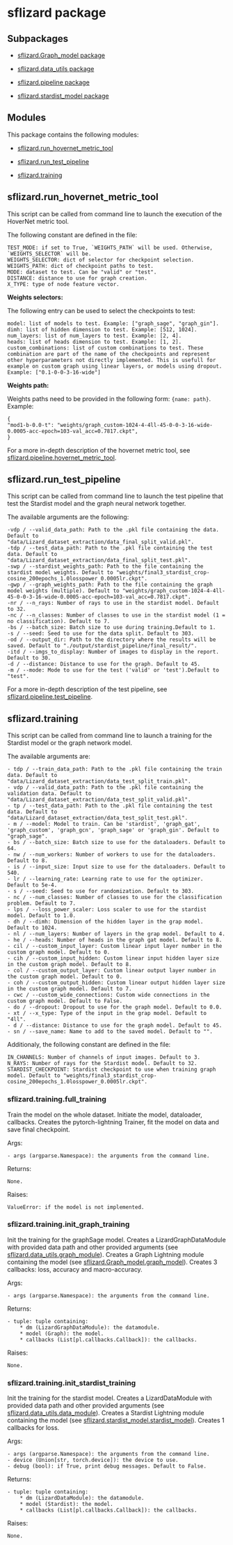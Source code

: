 # sflizard package

## Subpackages


* [sflizard.Graph_model package](sflizard.Graph_model.md)


* [sflizard.data_utils package](sflizard.data_utils.md)


* [sflizard.pipeline package](sflizard.pipeline.md)


* [sflizard.stardist_model package](sflizard.stardist_model.md)


## Modules

This package contains the following modules:

* [sflizard.run_hovernet_metric_tool](#sflizardrun_hovernet_metric_tool)

* [sflizard.run_test_pipeline](#sflizardrun_test_pipeline)

* [sflizard.training](#sflizardtraining)

## sflizard.run_hovernet_metric_tool

This script can be called from command line to launch the execution of the HoverNet metric tool.

The following constant are defined in the file:

    TEST_MODE: if set to True, `WEIGHTS_PATH` will be used. Otherwise, `WEIGHTS_SELECTOR` will be.
    WEIGHTS_SELECTOR: dict of selector for checkpoint selection.
    WEIGHTS_PATH: dict of checkpoint paths to test.
    MODE: dataset to test. Can be "valid" or "test".
    DISTANCE: distance to use for graph creation.
    X_TYPE: type of node feature vector.

**Weights selectors:**

The following entry can be used to select the checkpoints to test:

    model: list of models to test. Example: ["graph_sage", "graph_gin"].
    dimh: list of hidden dimension to test. Example: [512, 1024].
    num_layers: list of num_layers to test. Example: [2, 4].
    heads: list of heads dimension to test. Example: [1, 2].
    custom_combinations: list of custom combinations to test. These combination are part of the name of the checkpoints and represent other hyperparameters not directly implemented. This is usefull for example on custom graph using linear layers, or models using dropout. Example: ["0.1-0-0-3-16-wide"]

**Weights path:**

Weights paths need to be provided in the following form: `{name: path}`. Example:

```
{
"mod1-b-0.0-t": "weights/graph_custom-1024-4-4ll-45-0-0-3-16-wide-0.0005-acc-epoch=103-val_acc=0.7817.ckpt",
}
```

For a more in-depth description of the hovernet metric tool, see [sflizard.pipeline.hovernet_metric_tool](sflizard.pipeline.md#sflizardpipelinehovernet_metric_tool).

## sflizard.run_test_pipeline

This script can be called from command line to launch the test pipeline that test the Stardist model and the graph neural network together.

The available arguments are the following:

    -vdp / --valid_data_path: Path to the .pkl file containing the data. Default to "data/Lizard_dataset_extraction/data_final_split_valid.pkl".
    -tdp / --test_data_path: Path to the .pkl file containing the test data. Default to "data/Lizard_dataset_extraction/data_final_split_test.pkl".
    -swp / --stardist_weights_path: Path to the file containing the stardist model weights. Default to "weights/final3_stardist_crop-cosine_200epochs_1.0losspower_0.0005lr.ckpt".
    -gwp / --graph_weights_path: Path to the file containing the graph model weights (multiple). Default to "weights/graph_custom-1024-4-4ll-45-0-0-3-16-wide-0.0005-acc-epoch=103-val_acc=0.7817.ckpt".
    -nr / --n_rays: Number of rays to use in the stardist model. Default to 32.
    -nc / --n_classes: Number of classes to use in the stardist model (1 = no classification). Default to 7.
    -bs / --batch_size: Batch size to use during training.Default to 1.
    -s / --seed: Seed to use for the data split. Default to 303.
    -od / --output_dir: Path to the directory where the results will be saved. Default to "./output/stardist_pipeline/final_result/".
    -itd / --imgs_to_display: Number of images to display in the report. Default to 30.
    -d / --distance: Distance to use for the graph. Default to 45.
    -m / --mode: Mode to use for the test ('valid' or 'test').Default to "test".

For a more in-depth description of the test pipeline, see [sflizard.pipeline.test_pipeline](sflizard.pipeline.md#sflizardpipelinetest_pipeline).

## sflizard.training

This script can be called from command line to launch a training for the Stardist model or the graph network model.

The available arguments are:

    - tdp / --train_data_path: Path to the .pkl file containing the train data. Default to "data/Lizard_dataset_extraction/data_test_split_train.pkl".
    - vdp / --valid_data_path: Path to the .pkl file containing the validation data. Default to "data/Lizard_dataset_extraction/data_test_split_valid.pkl".
    - tp / --test_data_path: Path to the .pkl file containing the test data. Default to "data/Lizard_dataset_extraction/data_test_split_test.pkl".
    - m / --model: Model to train. Can be 'stardist', 'graph_gat', 'graph_custom', 'graph_gcn', 'graph_sage' or 'graph_gin'. Default to "graph_sage".
    - bs / --batch_size: Batch size to use for the dataloaders. Default to 64.
    - nw / --num_workers: Number of workers to use for the dataloaders. Default to 8.
    - is / --input_size: Input size to use for the dataloaders. Default to 540.
    - lr / --learning_rate: Learning rate to use for the optimizer. Default to 5e-4.
    - s / --seed: Seed to use for randomization. Default to 303.
    - nc / --num_classes: Number of classes to use for the classification problem. Default to 7.
    - lps / --loss_power_scaler: Loss scaler to use for the stardist model. Default to 1.0.
    - dh / --dimh: Dimension of the hidden layer in the grap model. Default to 1024.
    - nl / --num_layers: Number of layers in the grap model. Default to 4.
    - he / --heads: Number of heads in the graph gat model. Default to 8.
    - cil / --custom_input_layer: Custom linear input layer number in the custom graph model. Default to 0.
    - cih / --custom_input_hidden: Custom linear input hidden layer size in the custom graph model. Default to 8.
    - col / --custom_output_layer: Custom linear output layer number in the custom graph model. Default to 0.
    - coh / --custom_output_hidden: Custom linear output hidden layer size in the custom graph model. Default to 7.
    - cwc / --custom_wide_connections: Custom wide connections in the custom graph model. Default to False.
    - do / --dropout: Dropout to use for the graph model. Default to 0.0.
    - xt / --x_type: Type of the input in the grap model. Default to "4ll".
    - d / --distance: Distance to use for the graph model. Default to 45.
    - sn / --save_name: Name to add to the saved model. Default to "".

Additionaly, the following constant are defined in the file:

    IN_CHANNELS: Number of channels of input images. Default to 3.
    N_RAYS: Number of rays for the Stardist model. Default to 32.
    STARDIST_CHECKPOINT: Stardist checkpoint to use when training graph model. Default to "weights/final3_stardist_crop-cosine_200epochs_1.0losspower_0.0005lr.ckpt".

### sflizard.training.full_training

Train the model on the whole dataset.
Initiate the model, dataloader, callbacks. Creates the pytorch-lightning Trainer, fit the model on data and save final checkpoint.

Args:

    - args (argparse.Namespace): the arguments from the command line.

Returns:

    None.

Raises:

    ValueError: if the model is not implemented.


### sflizard.training.init_graph_training
Init the training for the graphSage model.
Creates a LizardGraphDataModule with provided data path and other provided arguments (see [sflizard.data_utils.graph_module](sflizard.data_utils.md#sflizarddata_utilsgraph_module)).
Creates a Graph Lightning module containing the model (see [sflizard.Graph_model.graph_model](sflizard.Graph_model.md#sflizardGraph_modelgraph_model)).
Creates 3 callbacks: loss, accuracy and macro-accuracy.

Args:

    - args (argparse.Namespace): the arguments from the command line.

Returns:

    - tuple: tuple containing:
        * dm (LizardGraphDataModule): the datamodule.
        * model (Graph): the model.
        * callbacks (List[pl.callbacks.Callback]): the callbacks.

Raises:

    None.


### sflizard.training.init_stardist_training
Init the training for the stardist model.
Creates a LizardDataModule with provided data path and other provided arguments (see [sflizard.data_utils.data_module](sflizard.data_utils.md#sflizarddata_utilsdata_module)).
Creates a Stardist Lightning module containing the model (see [sflizard.stardist_model.stardist_model](sflizard.stardist_model.md#sflizardstardist_modelstardist_model)).
Creates 1 callbacks for loss.

Args:

    - args (argparse.Namespace): the arguments from the command line.
    - device (Union[str, torch.device]): the device to use.
    - debug (bool): if True, print debug messages. Default to False.

Returns:

    - tuple: tuple containing:
        * dm (LizardDataModule): the datamodule.
        * model (Stardist): the model.
        * callbacks (List[pl.callbacks.Callback]): the callbacks.

Raises:

    None.

